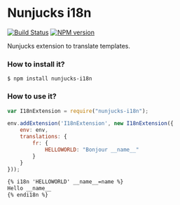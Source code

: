 # Nunjucks i18n

[![Build Status](https://travis-ci.org/SamyPesse/nunjucks-i18n.png?branch=master)](https://travis-ci.org/SamyPesse/nunjucks-i18n)
[![NPM version](https://badge.fury.io/js/nunjucks-i18n.svg)](http://badge.fury.io/js/nunjucks-i18n)

Nunjucks extension to translate templates.

### How to install it?

```
$ npm install nunjucks-i18n
```

### How to use it?

```js
var I18nExtension = require("nunjucks-i18n");

env.addExtension('I18nExtension', new I18nExtension({
	env: env,
	translations: {
		fr: {
			HELLOWORLD: "Bonjour __name__"
		}
	}
}));
```


```html
{% i18n 'HELLOWORLD' __name__=name %}
Hello __name__
{% endi18n %}
```
